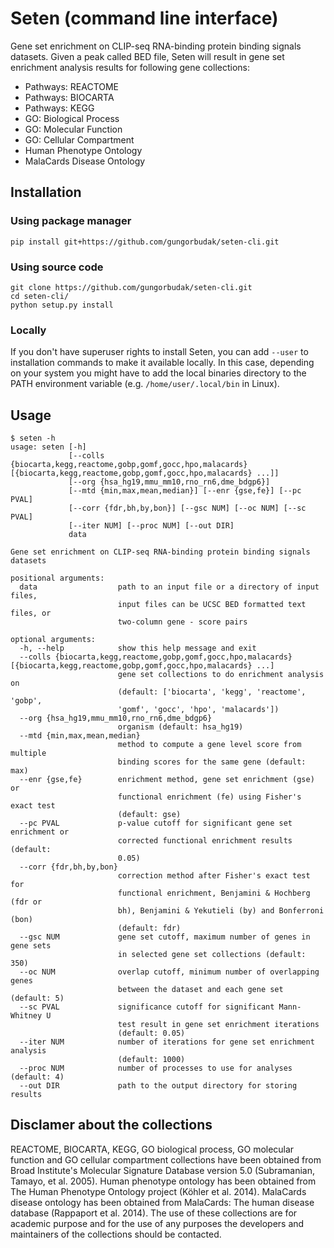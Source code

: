 # Seten (command line interface)

Gene set enrichment on CLIP-seq RNA-binding protein binding signals datasets. Given a peak called BED file, Seten will result in gene set enrichment analysis results for following gene collections:

* Pathways: REACTOME
* Pathways: BIOCARTA
* Pathways: KEGG
* GO: Biological Process
* GO: Molecular Function
* GO: Cellular Compartment
* Human Phenotype Ontology
* MalaCards Disease Ontology

## Installation

### Using package manager

    pip install git+https://github.com/gungorbudak/seten-cli.git

### Using source code

    git clone https://github.com/gungorbudak/seten-cli.git
    cd seten-cli/
    python setup.py install

### Locally

If you don't have superuser rights to install Seten, you can add `--user` to installation commands to make it available locally. In this case, depending on your system you might have to add the local binaries directory to the PATH environment variable (e.g. `/home/user/.local/bin` in Linux).

## Usage

    $ seten -h
    usage: seten [-h]
                 [--colls {biocarta,kegg,reactome,gobp,gomf,gocc,hpo,malacards} [{biocarta,kegg,reactome,gobp,gomf,gocc,hpo,malacards} ...]]
                 [--org {hsa_hg19,mmu_mm10,rno_rn6,dme_bdgp6}]
                 [--mtd {min,max,mean,median}] [--enr {gse,fe}] [--pc PVAL]
                 [--corr {fdr,bh,by,bon}] [--gsc NUM] [--oc NUM] [--sc PVAL]
                 [--iter NUM] [--proc NUM] [--out DIR]
                 data

    Gene set enrichment on CLIP-seq RNA-binding protein binding signals datasets

    positional arguments:
      data                  path to an input file or a directory of input files,
                            input files can be UCSC BED formatted text files, or
                            two-column gene - score pairs

    optional arguments:
      -h, --help            show this help message and exit
      --colls {biocarta,kegg,reactome,gobp,gomf,gocc,hpo,malacards} [{biocarta,kegg,reactome,gobp,gomf,gocc,hpo,malacards} ...]
                            gene set collections to do enrichment analysis on
                            (default: ['biocarta', 'kegg', 'reactome', 'gobp',
                            'gomf', 'gocc', 'hpo', 'malacards'])
      --org {hsa_hg19,mmu_mm10,rno_rn6,dme_bdgp6}
                            organism (default: hsa_hg19)
      --mtd {min,max,mean,median}
                            method to compute a gene level score from multiple
                            binding scores for the same gene (default: max)
      --enr {gse,fe}        enrichment method, gene set enrichment (gse) or
                            functional enrichment (fe) using Fisher's exact test
                            (default: gse)
      --pc PVAL             p-value cutoff for significant gene set enrichment or
                            corrected functional enrichment results (default:
                            0.05)
      --corr {fdr,bh,by,bon}
                            correction method after Fisher's exact test for
                            functional enrichment, Benjamini & Hochberg (fdr or
                            bh), Benjamini & Yekutieli (by) and Bonferroni (bon)
                            (default: fdr)
      --gsc NUM             gene set cutoff, maximum number of genes in gene sets
                            in selected gene set collections (default: 350)
      --oc NUM              overlap cutoff, minimum number of overlapping genes
                            between the dataset and each gene set (default: 5)
      --sc PVAL             significance cutoff for significant Mann-Whitney U
                            test result in gene set enrichment iterations
                            (default: 0.05)
      --iter NUM            number of iterations for gene set enrichment analysis
                            (default: 1000)
      --proc NUM            number of processes to use for analyses (default: 4)
      --out DIR             path to the output directory for storing results

## Disclamer about the collections

REACTOME, BIOCARTA, KEGG, GO biological process, GO molecular function and GO cellular compartment collections have been obtained from Broad Institute's Molecular Signature Database version 5.0 (Subramanian, Tamayo, et al. 2005). Human phenotype ontology has been obtained from The Human Phenotype Ontology project  (Köhler et al. 2014). MalaCards disease ontology has been obtained from MalaCards: The human disease database (Rappaport et al. 2014). The use of these collections are for academic purpose and for the use of any purposes the developers and maintainers of the collections should be contacted.
